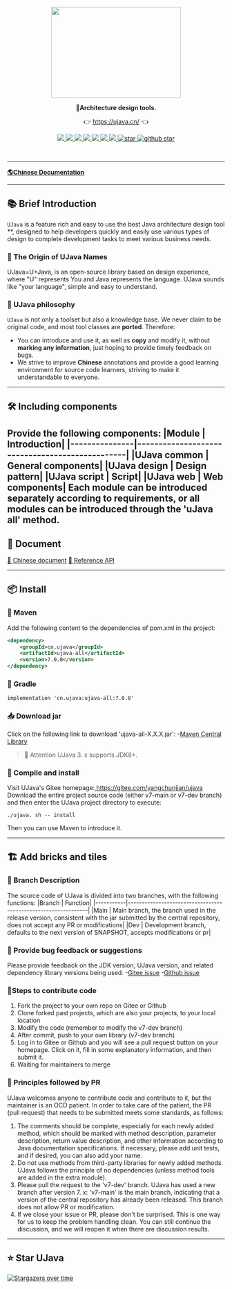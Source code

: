 <div align="center">
<p align="center">
	<a href="https://ujava.cn/"><img src="https://ujava.cn/logo/logo.svg" style="width:300px; height:210px"></a>

</p>
<p align="center">
	<strong>🍬Architecture design tools.</strong>
</p>
<p align="center">
	👉 <a href="https://ujava.cn">https://ujava.cn/</a> 👈
</p>

<p align="center">
	<a target="_blank" href="https://search.maven.org/artifact/cn.ujava/ujava-all">
		<img src="https://img.shields.io/maven-central/v/cn.ujava/ujava-all.svg?label=Maven%20Central" />
	</a>
	<a target="_blank" href="https://license.coscl.org.cn/MulanPSL2">
		<img src="https://img.shields.io/:license-MulanPSL2-blue.svg" />
	</a>
	<a target="_blank" href="https://www.oracle.com/java/technologies/javase/javase-jdk8-downloads.html">
		<img src="https://img.shields.io/badge/JDK-8+-green.svg" />
	</a>
	<a target="_blank" href="https://travis-ci.com/yangchunjian/ujava">
		<img src="https://travis-ci.com/yangchunjian/ujava.svg?branch=v7-main" />
	</a>
	<a href="https://www.codacy.com/gh/yangchunjian/ujava/dashboard?utm_source=github.com&amp;utm_medium=referral&amp;utm_content=yangchunjian/ujava&amp;utm_campaign=Badge_Grade">
		<img src="https://app.codacy.com/project/badge/Grade/8a6897d9de7440dd9de8804c28d2871d"/>
	</a>
	<a href="https://codecov.io/gh/yangchunjian/ujava">
		<img src="https://codecov.io/gh/yangchunjian/ujava/branch/v7-main/graph/badge.svg" />
	</a>
	<a target="_blank" href="https://gitter.im/ujava/Lobby?utm_source=badge&utm_medium=badge&utm_campaign=pr-badge&utm_content=badge">
		<img src="https://badges.gitter.im/ujava/Lobby.svg" />
	</a>
	<a target="_blank" href='https://gitee.com/yangchunjian/ujava/stargazers'>
		<img src='https://gitee.com/yangchunjian/ujava/badge/star.svg?theme=gvp' alt='star'/>
	</a>
	<a target="_blank" href='https://github.com/yangchunjian/ujava'>
		<img src="https://img.shields.io/github/stars/yangchunjian/ujava.svg?style=social" alt="github star"/>
	</a>
</p>
</div>
<br/>

-------------------------------------------------------------------------------

[**🌎Chinese Documentation**](https://ujava.cn/home.html)

-------------------------------------------------------------------------------

## 📚 Brief Introduction
`UJava` is a feature rich and easy to use the best Java architecture design tool **, designed to help developers quickly and easily use various types of design to complete development tasks to meet various business needs.
### 🎁 The Origin of UJava Names
UJava=U+Java, is an open-source library based on design experience, where "U" represents You and Java represents the language. UJava sounds like "your language", simple and easy to understand.
### 🍺 UJava philosophy
`UJava` is not only a toolset but also a knowledge base. We never claim to be original code, and most tool classes are **ported**. Therefore:
- You can introduce and use it, as well as **copy** and modify it, without **marking any information**, just hoping to provide timely feedback on bugs.
- We strive to improve **Chinese** annotations and provide a good learning environment for source code learners, striving to make it understandable to everyone.
-------------------------------------------------------------------------------
## 🛠️ Including components
Provide the following components:
|Module | Introduction|
|---------------|------------------------------------------------|
|UJava common | General components|
|UJava design | Design pattern|
|UJava script | Script|
|UJava web    | Web components|
Each module can be introduced separately according to requirements, or all modules can be introduced through the 'uJava all' method.
-------------------------------------------------------------------------------
## 📝 Document
[ 📘 Chinese document](https://www.ujava.cn/)
[ 📙 Reference API](https://apidoc.gitee.com/yangchunjian/ujava)

-------------------------------------------------------------------------------

## 📦 Install
### 🍊 Maven
Add the following content to the dependencies of pom.xml in the project:
```XML
<dependency>
    <groupId>cn.ujava</groupId>
    <artifactId>ujava-all</artifactId>
    <version>7.0.0</version>
</dependency>
```
### 🍐 Gradle
```
implementation 'cn.ujava:ujava-all:7.0.0'
```
### 📥 Download jar
Click on the following link to download 'ujava-all-X.X.X.jar':
-[Maven Central Library](https://repo1.maven.org/maven2/cn/ujava/ujava-all/7.0.0/)
> 🔔 Attention
>UJava 3. x supports JDK8+.
### 🚽 Compile and install
Visit UJava's Gitee homepage:[ https://gitee.com/yangchunjian/ujava ](https://gitee.com/yangchunjian/ujava)Download the entire project source code (either v7-main or v7-dev branch) and then enter the UJava project directory to execute:
```Sh
./ujava. sh -- install
```
Then you can use Maven to introduce it.

-------------------------------------------------------------------------------

## 🏗 Add bricks and tiles
### 🎋 Branch Description
The source code of UJava is divided into two branches, with the following functions:
|Branch | Function|
|-----------|---------------------------------------------------------------|
|Main | Main branch, the branch used in the release version, consistent with the jar submitted by the central repository, does not accept any PR or modifications|
|Dev | Development branch, defaults to the next version of SNAPSHOT, accepts modifications or pr|
### 🐞 Provide bug feedback or suggestions
Please provide feedback on the JDK version, UJava version, and related dependency library versions being used.
-[Gitee issue](https://gitee.com/yangchunjian/ujava/issues)
-[Github issue](https://github.com/yangchunjian/ujava/issues)
### 🧬Steps to contribute code
1. Fork the project to your own repo on Gitee or Github
2. Clone forked past projects, which are also your projects, to your local location
3. Modify the code (remember to modify the v7-dev branch)
4. After commit, push to your own library (v7-dev branch)
5. Log in to Gitee or Github and you will see a pull request button on your homepage. Click on it, fill in some explanatory information, and then submit it.
6. Waiting for maintainers to merge

### 📐 Principles followed by PR
UJava welcomes anyone to contribute code and contribute to it, but the maintainer is an OCD patient. In order to take care of the patient, the PR (pull request) that needs to be submitted meets some standards, as follows:
1. The comments should be complete, especially for each newly added method, which should be marked with method description, parameter description, return value description, and other information according to Java documentation specifications. If necessary, please add unit tests, and if desired, you can also add your name.
2. Do not use methods from third-party libraries for newly added methods. UJava follows the principle of no dependencies (unless method tools are added in the extra module).
3. Please pull the request to the 'v7-dev' branch. UJava has used a new branch after version 7. x: 'v7-main' is the main branch, indicating that a version of the central repository has already been released. This branch does not allow PR or modification.
4. If we close your issue or PR, please don't be surprised. This is one way for us to keep the problem handling clean. You can still continue the discussion, and we will reopen it when there are discussion results.
-------------------------------------------------------------------------------

## ⭐ Star UJava

[![Stargazers over time](https://starchart.cc/yangchunjian/ujava.svg)](https://starchart.cc/yangchunjian/ujava)


